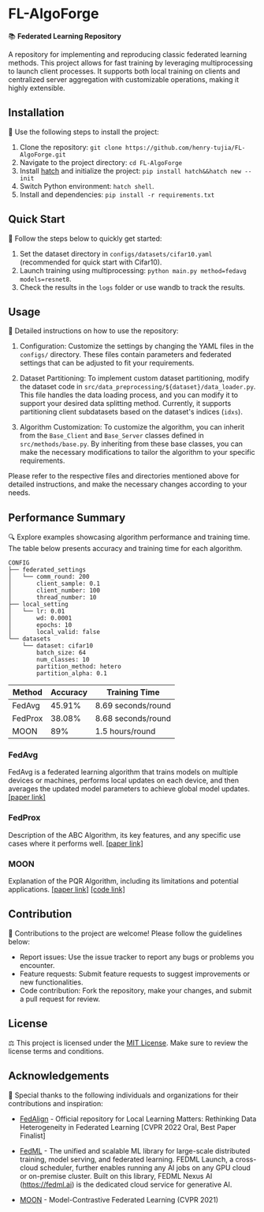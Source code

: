 # FL-AlgoForge

📚 **Federated Learning Repository**

A repository for implementing and reproducing classic federated learning methods. This project allows for fast training by leveraging multiprocessing to launch client processes. It supports both local training on clients and centralized server aggregation with customizable operations, making it highly extensible.

## Installation

🔧 Use the following steps to install the project:

1. Clone the repository: `git clone https://github.com/henry-tujia/FL-AlgoForge.git`
2. Navigate to the project directory: `cd FL-AlgoForge`
3. Install [hatch](https://github.com/pypa/hatch) and initialize the project: `pip install hatch&&hatch new --init`
4. Switch Python environment: `hatch shell`.
5. Install  and dependencies: `pip install -r requirements.txt`

## Quick Start

🚀 Follow the steps below to quickly get started:

1. Set the dataset directory in `configs/datasets/cifar10.yaml` (recommended for quick start with Cifar10).
2. Launch training using multiprocessing: `python main.py method=fedavg models=resnet8`.
3. Check the results in the `logs` folder or use wandb to track the results.


## Usage

📘 Detailed instructions on how to use the repository:

1. Configuration: Customize the settings by changing the YAML files in the `configs/` directory. These files contain parameters and federated settings that can be adjusted to fit your requirements.

2. Dataset Partitioning: To implement custom dataset partitioning, modify the dataset code in `src/data_preprocessing/${dataset}/data_loader.py`. This file handles the data loading process, and you can modify it to support your desired data splitting method. Currently, it supports partitioning client subdatasets based on the dataset's indices (`idxs`).

3. Algorithm Customization: To customize the algorithm, you can inherit from the `Base_Client` and `Base_Server` classes defined in `src/methods/base.py`. By inheriting from these base classes, you can make the necessary modifications to tailor the algorithm to your specific requirements.

Please refer to the respective files and directories mentioned above for detailed instructions, and make the necessary changes according to your needs.

## Performance Summary

🔍 Explore examples showcasing algorithm performance and training time. The table below presents accuracy and training time for each algorithm.

```
CONFIG
├── federated_settings
│   └── comm_round: 200                                                                                         
│       client_sample: 0.1                                                                                      
│       client_number: 100                                                                                      
│       thread_number: 10                                                                                                                                                                                         
├── local_setting
│   └── lr: 0.01                                                                                                
│       wd: 0.0001                                                                                              
│       epochs: 10                                                                                              
│       local_valid: false                                                                                                                                                                                                
└── datasets
    └── dataset: cifar10                                                                                      
        batch_size: 64                                                                                          
        num_classes: 10                                                                                         
        partition_method: hetero                                                                                
        partition_alpha: 0.1  
```

| Method     | Accuracy | Training Time  |
|------------|----------|---------------------------|
| FedAvg     | 45.91%   | 8.69 seconds/round              |
| FedProx    | 38.08%   | 8.68 seconds/round              |
| MOON       | 89%      | 1.5 hours/round                 |

### FedAvg

FedAvg is a federated learning algorithm that trains models on multiple devices or machines, performs local updates on each device, and then averages the updated model parameters to achieve global model updates.
[[paper link]](https://arxiv.org/pdf/1602.05629v1/1000)

### FedProx

Description of the ABC Algorithm, its key features, and any specific use cases where it performs well.
[[paper link]](https://arxiv.org/pdf/1812.06127)
### MOON

Explanation of the PQR Algorithm, including its limitations and potential applications.
[[paper link]](https://arxiv.org/pdf/2103.16257.pdf) [[code link]](https://github.com/QinbinLi/MOON)
## Contribution

🤝 Contributions to the project are welcome! Please follow the guidelines below:

- Report issues: Use the issue tracker to report any bugs or problems you encounter.
- Feature requests: Submit feature requests to suggest improvements or new functionalities.
- Code contribution: Fork the repository, make your changes, and submit a pull request for review.

## License

⚖️ This project is licensed under the [MIT License](LICENSE.md). Make sure to review the license terms and conditions.

## Acknowledgements

🙏 Special thanks to the following individuals and organizations for their contributions and inspiration:

- [FedAlign](https://github.com/mmendiet/FedAlign) - Official repository for Local Learning Matters: Rethinking Data Heterogeneity in Federated Learning [CVPR 2022 Oral, Best Paper Finalist]

- [FedML](https://github.com/FedML-AI/FedML) - The unified and scalable ML library for large-scale distributed training, model serving, and federated learning. FEDML Launch, a cross-cloud scheduler, further enables running any AI jobs on any GPU cloud or on-premise cluster. Built on this library, FEDML Nexus AI (https://fedml.ai) is the dedicated cloud service for generative AI.

- [MOON](https://github.com/QinbinLi/MOON) - Model-Contrastive Federated Learning (CVPR 2021)